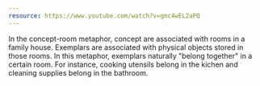 ```yaml
---
resource: https://www.youtube.com/watch?v=gmc4wEL2aPQ
---
```


In the concept-room metaphor, concept are associated with rooms in a family house. Exemplars are associated with physical objects stored in those rooms. In this metaphor, exemplars naturally "belong together" in a certain room. For instance, cooking utensils belong in the kichen and cleaning supplies belong in the bathroom.